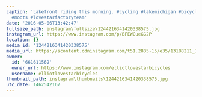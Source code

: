 ```yaml
---
caption: 'Lakefront riding this morning. #cycling #lakemichigan #bicycle #bikechi
  #moots #lovestarfactoryteam'
date: '2016-05-06T13:42:47'
fullsize_path: instagram\fullsize\1244216341420338575.jpg
instagram_url: https://www.instagram.com/p/BFEWCueGG2P
location: {}
media_id: '1244216341420338575'
media_url: https://scontent.cdninstagram.com/t51.2885-15/e35/13188211_1181195378565895_578240203_n.jpg?ig_cache_key=MTI0NDIxNjM0MTQyMDMzODU3NQ%3D%3D.2
owner:
  id: '661611562'
  owner_url: https://www.instagram.com/elliotlovestarbicycles
  username: elliotlovestarbicycles
thumbnail_path: instagram\thumbnails\1244216341420338575.jpg
utc_date: 1462542167
---
```

